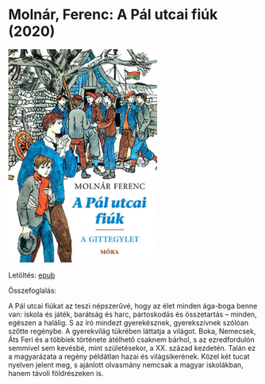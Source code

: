 # <a name="id_1558">Molnár, Ferenc: A Pál utcai fiúk (2020)</a>
<img src="https://github.com/BercziSandor/calibre_lib/raw/main/Molnar%2C%20Ferenc/A%20Pal%20utcai%20fiuk%20%281558%29/cover.jpg" alt="cover" width="300"/>

Letöltés: [epub](https://github.com/BercziSandor/calibre_lib/raw/main/Molnar%2C%20Ferenc/A%20Pal%20utcai%20fiuk%20%281558%29/A%20Pal%20utcai%20fiuk%20-%20Molnar%2C%20Ferenc.epub)

Összefoglalás:
<div>
<p>A Pál utcai fiúkat az teszi népszerűvé, hogy az élet minden ága-boga benne van: iskola és játék, barátság és harc, pártoskodás és összetartás – minden, egészen a halálig. S az író mindezt gyerekésznek, gyerekszívnek szólóan szőtte regénybe. A gyerekvilág tükrében láttatja a világot. Boka, Nemecsek, Áts Feri és a többiek története átélhető csaknem bárhol, s az ezredfordulón semmivel sem kevésbé, mint születésekor, a XX. század kezdetén. Talán ez a magyarázata a regény példátlan hazai és világsikerének. Közel két tucat nyelven jelent meg, s ajánlott olvasmány nemcsak a magyar iskolákban, hanem távoli földrészeken is.</p></div>

